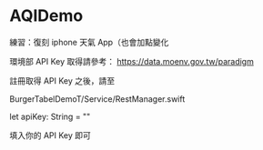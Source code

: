 # AQIDemo
練習：復刻 iphone 天氣 App（也會加點變化

環境部 API Key 取得請參考：
https://data.moenv.gov.tw/paradigm

註冊取得 API Key 之後，請至

BurgerTabelDemoT/Service/RestManager.swift

let apiKey: String = ""

填入你的 API Key 即可

